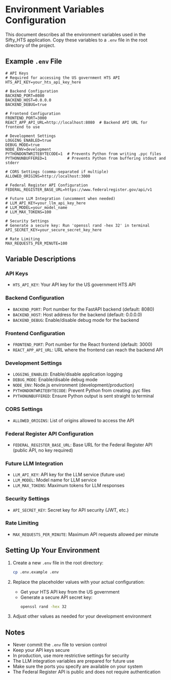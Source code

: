 # Environment Variables Configuration

This document describes all the environment variables used in the Sifty_HTS application. Copy these variables to a `.env` file in the root directory of the project.

## Example `.env` File

```env
# API Keys
# Required for accessing the US government HTS API
HTS_API_KEY=your_hts_api_key_here

# Backend Configuration
BACKEND_PORT=8080
BACKEND_HOST=0.0.0.0
BACKEND_DEBUG=true

# Frontend Configuration
FRONTEND_PORT=3000
REACT_APP_API_URL=http://localhost:8080  # Backend API URL for frontend to use

# Development Settings
LOGGING_ENABLED=true
DEBUG_MODE=true
NODE_ENV=development
PYTHONDONTWRITEBYTECODE=1  # Prevents Python from writing .pyc files
PYTHONUNBUFFERED=1         # Prevents Python from buffering stdout and stderr

# CORS Settings (comma-separated if multiple)
ALLOWED_ORIGINS=http://localhost:3000

# Federal Register API Configuration
FEDERAL_REGISTER_BASE_URL=https://www.federalregister.gov/api/v1

# Future LLM Integration (uncomment when needed)
# LLM_API_KEY=your_llm_api_key_here
# LLM_MODEL=your_model_name
# LLM_MAX_TOKENS=100

# Security Settings
# Generate a secure key: Run 'openssl rand -hex 32' in terminal
API_SECRET_KEY=your_secure_secret_key_here

# Rate Limiting
MAX_REQUESTS_PER_MINUTE=100
```

## Variable Descriptions

### API Keys
- `HTS_API_KEY`: Your API key for the US government HTS API

### Backend Configuration
- `BACKEND_PORT`: Port number for the FastAPI backend (default: 8080)
- `BACKEND_HOST`: Host address for the backend (default: 0.0.0.0)
- `BACKEND_DEBUG`: Enable/disable debug mode for the backend

### Frontend Configuration
- `FRONTEND_PORT`: Port number for the React frontend (default: 3000)
- `REACT_APP_API_URL`: URL where the frontend can reach the backend API

### Development Settings
- `LOGGING_ENABLED`: Enable/disable application logging
- `DEBUG_MODE`: Enable/disable debug mode
- `NODE_ENV`: Node.js environment (development/production)
- `PYTHONDONTWRITEBYTECODE`: Prevent Python from creating .pyc files
- `PYTHONUNBUFFERED`: Ensure Python output is sent straight to terminal

### CORS Settings
- `ALLOWED_ORIGINS`: List of origins allowed to access the API

### Federal Register API Configuration
- `FEDERAL_REGISTER_BASE_URL`: Base URL for the Federal Register API (public API, no key required)

### Future LLM Integration
- `LLM_API_KEY`: API key for the LLM service (future use)
- `LLM_MODEL`: Model name for LLM service
- `LLM_MAX_TOKENS`: Maximum tokens for LLM responses

### Security Settings
- `API_SECRET_KEY`: Secret key for API security (JWT, etc.)

### Rate Limiting
- `MAX_REQUESTS_PER_MINUTE`: Maximum API requests allowed per minute

## Setting Up Your Environment

1. Create a new `.env` file in the root directory:
   ```bash
   cp .env.example .env
   ```

2. Replace the placeholder values with your actual configuration:
   - Get your HTS API key from the US government
   - Generate a secure API secret key:
     ```bash
     openssl rand -hex 32
     ```

3. Adjust other values as needed for your development environment

## Notes

- Never commit the `.env` file to version control
- Keep your API keys secure
- In production, use more restrictive settings for security
- The LLM integration variables are prepared for future use
- Make sure the ports you specify are available on your system
- The Federal Register API is public and does not require authentication 